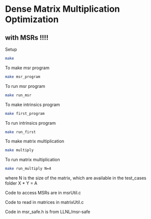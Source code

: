 # Dense Matrix Multiplication Optimization
## with MSRs !!!!


Setup
```bash
make
```

To make msr program
```bash
make msr_program
```

To run msr program
```bash
make run_msr
```

To make intrinsics program
```bash
make first_program
```

To run intrinsics program
```bash
make run_first
```

To make matrix multiplication
```bash
make multiply
```

To run matrix multiplication
```bash
make run_multiply N=4
```
where N is the size of the matrix, which are available in the test_cases folder
X * Y = A




Code to access MSRs are in msrUtil.c

Code to read in matrices in matrixUtil.c

Code in msr_safe.h is from LLNL/msr-safe
